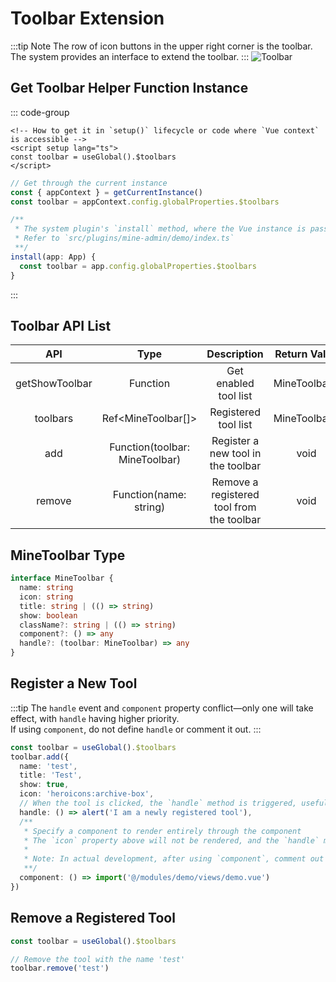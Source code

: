 # Toolbar Extension

:::tip Note
The row of icon buttons in the upper right corner is the toolbar. The system provides an interface to extend the toolbar.
:::
![Toolbar](https://s21.ax1x.com/2024/10/24/pAwKsvq.jpg)

## Get Toolbar Helper Function Instance

::: code-group

```vue [useGlobal() Method]
<!-- How to get it in `setup()` lifecycle or code where `Vue context` is accessible -->
<script setup lang="ts">
const toolbar = useGlobal().$toolbars
</script>
```

```ts [Get via Vue Instance]
// Get through the current instance
const { appContext } = getCurrentInstance()
const toolbar = appContext.config.globalProperties.$toolbars

```

```ts [Method for Plugins]
/**
 * The system plugin's `install` method, where the Vue instance is passed externally to get the toolbar
 * Refer to `src/plugins/mine-admin/demo/index.ts`
 **/
install(app: App) {
  const toolbar = app.config.globalProperties.$toolbars
}
```
:::

## Toolbar API List
|       API        |                Type               |     Description     |      Return Value       |
|:----------------:|:------------------------------:|:---------------:|:--------------:|
|  getShowToolbar  |            Function            | Get enabled tool list  | MineToolbar[]  |
|     toolbars     |       Ref<MineToolbar[]>       |  Registered tool list   | MineToolbar[]  |
|  add  | Function(toolbar: MineToolbar) | Register a new tool in the toolbar  |      void      |
|  remove  |     Function(name: string)     | Remove a registered tool from the toolbar |      void      |

## MineToolbar Type
```ts
interface MineToolbar {
  name: string
  icon: string
  title: string | (() => string)
  show: boolean
  className?: string | (() => string)
  component?: () => any
  handle?: (toolbar: MineToolbar) => any
}
```
## Register a New Tool

:::tip
The `handle` event and `component` property conflict—only one will take effect, with `handle` having higher priority.  
If using `component`, do not define `handle` or comment it out.
:::

```ts
const toolbar = useGlobal().$toolbars
toolbar.add({
  name: 'test',
  title: 'Test',
  show: true,
  icon: 'heroicons:archive-box',
  // When the tool is clicked, the `handle` method is triggered, useful for simple popups, etc.
  handle: () => alert('I am a newly registered tool'),
  /**
   * Specify a component to render entirely through the component
   * The `icon` property above will not be rendered, and the `handle` method will also be invalid
   * 
   * Note: In actual development, after using `component`, comment out `handle`
   **/
  component: () => import('@/modules/demo/views/demo.vue')
})
```

## Remove a Registered Tool

```ts
const toolbar = useGlobal().$toolbars

// Remove the tool with the name 'test'
toolbar.remove('test')
```